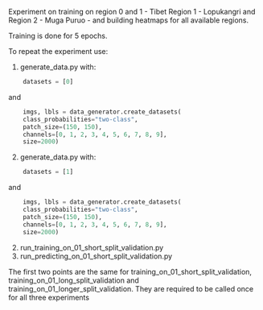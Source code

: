 Experiment on training on region 0 and 1 - Tibet Region 1 - Lopukangri and Region 2 - Muga Puruo - and building heatmaps for all available regions. 

Training is done for 5 epochs.

To repeat the experiment use:
1. generate_data.py with:
```python
    datasets = [0]
```
and
```python
    imgs, lbls = data_generator.create_datasets(
    class_probabilities="two-class",
    patch_size=(150, 150),
    channels=[0, 1, 2, 3, 4, 5, 6, 7, 8, 9],
    size=2000)
```
2. generate_data.py with:
```python
    datasets = [1]
```
and
```python
    imgs, lbls = data_generator.create_datasets(
    class_probabilities="two-class",
    patch_size=(150, 150),
    channels=[0, 1, 2, 3, 4, 5, 6, 7, 8, 9],
    size=2000)
```
2. run_training_on_01_short_split_validation.py
3. run_predicting_on_01_short_split_validation.py

The first two points are the same for training_on_01_short_split_validation, training_on_01_long_split_validation and training_on_01_longer_split_validation. They are required to be called once for all three experiments